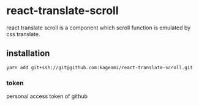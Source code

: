 # react-translate-scroll
react translate scroll is a component which scroll function is emulated by css translate.

## installation
`yarn add git+ssh://git@github.com:kageomi/react-translate-scroll.git`

### token
personal access token of github
